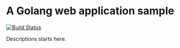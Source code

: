 # A Golang web application sample
[![Build Status](https://travis-ci.org/peng-devs/golang-sample.svg?branch=master)](https://travis-ci.org/peng-devs/golang-sample)

Descriptions starts here.

